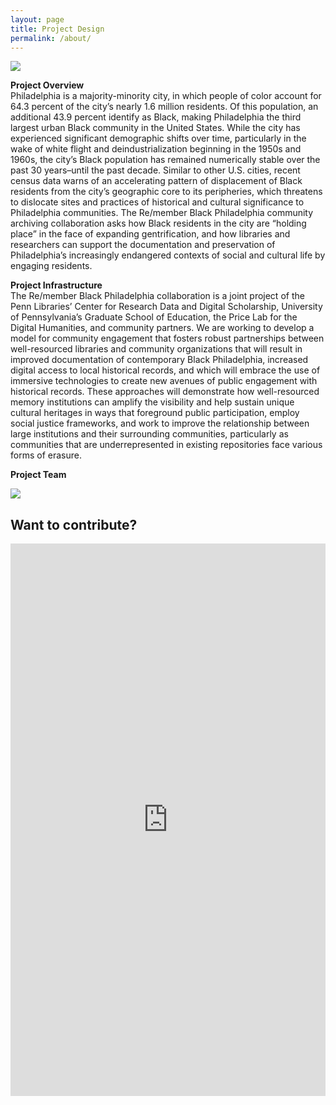 ```yaml
---
layout: page
title: Project Design
permalink: /about/
---
```


<a href="{{ '/img/projectdesign.png' | absolute_url }}">
  <img src="{{ '/img/projectdesign.png' | absolute_url }}"/>
</a>

**Project Overview**   
Philadelphia is a majority-minority city, in which people of color account for 64.3 percent of the city’s nearly 1.6 million residents. Of this population, an additional 43.9 percent identify as Black, making Philadelphia the third largest urban Black community in the United States. While the city has experienced significant demographic shifts over time, particularly in the wake of white flight and deindustrialization beginning in the 1950s and 1960s, the city’s Black population has remained numerically stable over the past 30 years–until the past decade. Similar to other U.S. cities, recent census data warns of an accelerating pattern of displacement of Black residents from the city’s geographic core to its peripheries, which threatens to dislocate sites and practices of historical and cultural significance to Philadelphia communities. The Re/member Black Philadelphia community archiving collaboration asks how Black residents in the city are “holding place” in the face of expanding gentrification, and how libraries and researchers can support the documentation and preservation of Philadelphia’s increasingly endangered contexts of social and cultural life by engaging residents.


**Project Infrastructure**  
The Re/member Black Philadelphia collaboration is a joint project of the Penn Libraries’ Center for Research Data and Digital Scholarship, University of Pennsylvania’s Graduate School of Education, the Price Lab for the Digital Humanities, and community partners. We are working to develop a model for community engagement that fosters robust partnerships between well-resourced libraries and community organizations that will result in improved documentation of contemporary Black Philadelphia, increased digital access to local historical records, and which will embrace the use of immersive technologies to create new avenues of public engagement with historical records. These approaches will demonstrate how well-resourced memory institutions can amplify the visibility and help sustain unique cultural heritages in ways that foreground public participation, employ social justice frameworks, and work to improve the relationship between large institutions and their surrounding communities, particularly as communities that are underrepresented in existing repositories face various forms of erasure.

**Project Team**

<a href="{{ '/img/rbpteam.png' | absolute_url }}">
  <img src="{{ '/img/rbpteam.png' | absolute_url }}"/>
</a>

## Want to contribute?

<style>.forms-studio{position:relative;padding-bottom:56.25%;overflow:hidden;width:100%;height:600px;}.forms-studio iframe{position:absolute;top:0;left:0;width:100%;height:100%;border:0;}</style><div class='forms-studio'><iframe src='https://script.google.com/macros/s/AKfycbxnYJyN1aLZnz9_u5k3xx4wIDJeuIm_YX8xzAIrbQsfAeZLsjhC/exec'></iframe></div>
